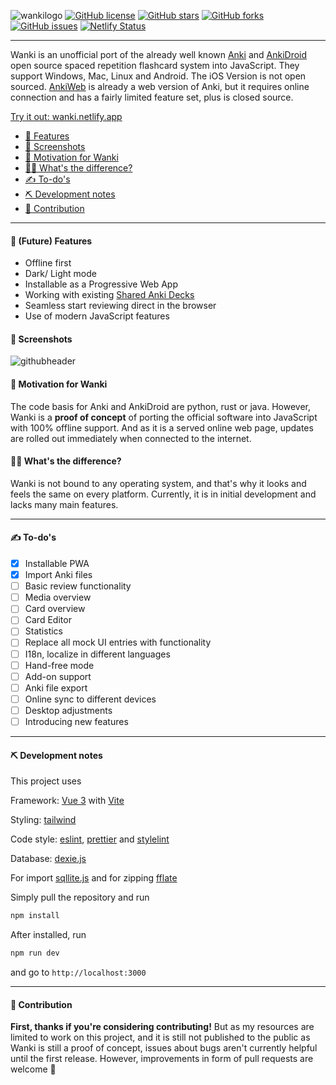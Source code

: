 ![wankilogo](https://user-images.githubusercontent.com/48199873/126626393-926f86d8-22db-430b-b079-6c8545dc20d3.png)
[![GitHub license](https://img.shields.io/github/license/MarkusJLechner/wanki)](https://github.com/MarkusJLechner/wanki/blob/master/COPYING) [![GitHub stars](https://img.shields.io/github/stars/MarkusJLechner/wanki)](https://github.com/MarkusJLechner/wanki/stargazers) [![GitHub forks](https://img.shields.io/github/forks/MarkusJLechner/wanki)](https://github.com/MarkusJLechner/wanki/network) [![GitHub issues](https://img.shields.io/github/issues/MarkusJLechner/wanki)](https://github.com/MarkusJLechner/wanki/issues) [![Netlify Status](https://api.netlify.com/api/v1/badges/9dbfd71d-a596-4fe1-bdb0-4cab918113c1/deploy-status)](https://app.netlify.com/sites/wanki/deploys)

---

Wanki is an unofficial port of the already well known [Anki](https://apps.ankiweb.net/) and [AnkiDroid](https://github.com/ankidroid/Anki-Android) open source spaced repetition flashcard system into JavaScript.
They support Windows, Mac, Linux and Android. The iOS Version is not open sourced. [AnkiWeb](https://ankiweb.net/about) is already a web version of Anki, but it requires online connection and has a fairly limited feature set, plus is closed source.

[Try it out: wanki.netlify.app](https://wanki.netlify.app/)

- [📣 Features](#-future-features)
- [👀 Screenshots](#-screenshots)
- [👏 Motivation for Wanki](#-motivation-for-wanki)
- [👨‍🏫 What's the difference?](#-whats-the-difference)
- [✍️ To-do's](#---to-do-s)
- [⛏️ Development notes](#⛏️-development-notes)
- [🤲 Contribution](#-contribution)

---

#### 📣 (Future) Features

- Offline first
- Dark/ Light mode
- Installable as a Progressive Web App
- Working with existing [Shared Anki Decks](https://ankiweb.net/shared/decks/)
- Seamless start reviewing direct in the browser
- Use of modern JavaScript features

#### 👀 Screenshots

![githubheader](https://user-images.githubusercontent.com/48199873/126624785-3fc5af27-0aca-44c5-913e-2f3adb4a20d8.png)

#### 👏 Motivation for Wanki

The code basis for Anki and AnkiDroid are python, rust or java. However, Wanki is a **proof of concept** of porting the official software into JavaScript with 100% offline support. And as it is a served online web page, updates are rolled out immediately when connected to the internet.

#### 👨‍🏫 What's the difference?

Wanki is not bound to any operating system, and that's why it looks and feels the same on every platform. Currently, it is in initial development and lacks many main features.

---

#### ✍️ To-do's

- [x] Installable PWA
- [x] Import Anki files
- [ ] Basic review functionality
- [ ] Media overview
- [ ] Card overview
- [ ] Card Editor
- [ ] Statistics
- [ ] Replace all mock UI entries with functionality
- [ ] I18n, localize in different languages
- [ ] Hand-free mode
- [ ] Add-on support
- [ ] Anki file export
- [ ] Online sync to different devices
- [ ] Desktop adjustments
- [ ] Introducing new features

---

#### ⛏️ Development notes

This project uses

Framework: [Vue 3](https://v3.vuejs.org) with [Vite](https://vitejs.dev/)

Styling: [tailwind](https://tailwindcss.com/)

Code style: [eslint](https://eslint.org/), [prettier](https://prettier.io/) and [stylelint](https://stylelint.io/)

Database: [dexie.js](https://dexie.org/)

For import [sqllite.js](https://sql.js.org/#/) and for zipping [fflate](https://github.com/101arrowz/fflate)

Simply pull the repository and run

```bash
npm install
```

After installed, run

```bash
npm run dev
```

and go to `http://localhost:3000`

---

#### 🤲 Contribution

**First, thanks if you're considering contributing!** But as my resources are limited to work on this project, and it is still not published to the public as Wanki is still a proof of concept, issues about bugs aren't currently helpful until the first release. However, improvements in form of pull requests are welcome 💮

